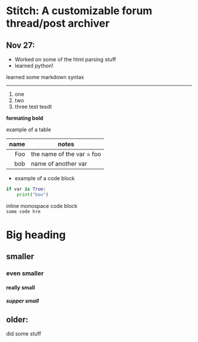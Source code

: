 # Stitch: A customizable forum thread/post archiver



## Nov 27:

* Worked on some of the html parsing stuff
* learned python!   

learned some markdown syntax

-----

1. one
1. two 
5. three test tesdt

__formating bold__

example of a table

|name | notes |
|----:|-------|
|Foo  | the name of the var = foo|
|bob  | name of another var|

* example of a code block

```python
if var is True:
    print("boo")
```

inline monospace code block  
` some code hre `

# Big heading
## smaller 
### even smaller
#### really small
##### supper small


## older:
did some stuff

